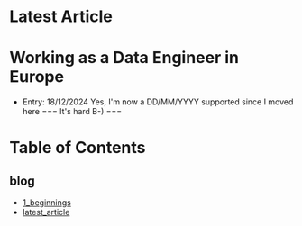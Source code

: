 # Latest Article

# Working as a Data Engineer in Europe

- Entry: 18/12/2024
Yes, I'm now a DD/MM/YYYY supported since I moved here
===
It's hard B-)
===

# Table of Contents

## blog
- [1_beginnings](blog/1_beginnings.md)
- [latest_article](blog/latest_article.md)
